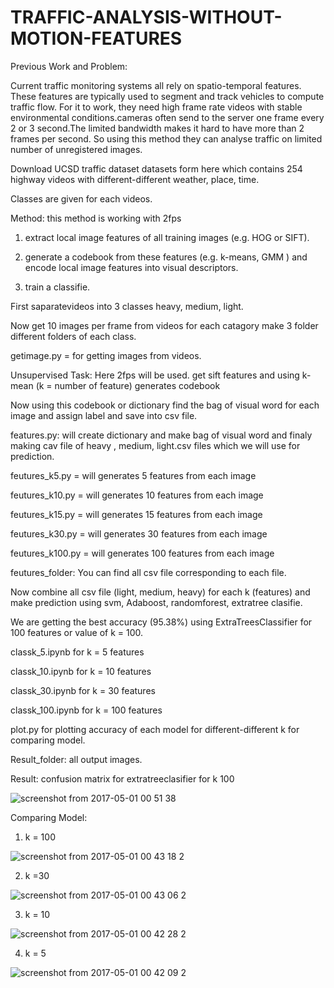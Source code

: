 # TRAFFIC-ANALYSIS-WITHOUT-MOTION-FEATURES

Previous Work and Problem:

Current traffic monitoring systems all rely on spatio-temporal features. These features are typically used to segment and track vehicles to compute traffic flow.  For it to work, they need high frame rate videos with stable environmental conditions.cameras often send to the server one frame every 2 or 3 second.The limited bandwidth makes it hard to have more than 2 frames per second.  So using this method they can analyse traffic on limited number of unregistered images.


Download UCSD traffic dataset datasets form here which contains 254 highway videos with different-different weather, place, time.

Classes are given for each videos.

Method: this method is working with 2fps 

1. extract local image features of all training images (e.g. HOG or SIFT).

2. generate a codebook from these features (e.g. k-means, GMM ) and encode local image features into visual descriptors.

3. train a classifie.

First saparatevideos into 3 classes heavy, medium, light.

Now get 10 images per frame from videos for each catagory make 3 folder different folders of each class.

getimage.py = for getting images from videos.

Unsupervised Task: Here 2fps will be used. get sift features and using k-mean (k = number of feature) generates codebook 

Now using this codebook or dictionary find the bag of visual word for each image and assign label and save into csv file.

features.py: will create dictionary and make bag of visual word and finaly making cav file of heavy , medium, light.csv files 
which we will use for prediction. 

feutures_k5.py = will generates 5 features from each image

feutures_k10.py = will generates 10 features from each image

feutures_k15.py = will generates 15 features from each image

feutures_k30.py = will generates 30 features from each image

feutures_k100.py = will generates 100 features from each image

feutures_folder: You can find all csv file corresponding to each file.

Now combine all csv file (light, medium, heavy) for each k (features) and make prediction using svm, Adaboost, randomforest, extratree clasifie.

We are getting the best accuracy (95.38%) using ExtraTreesClassifier for 100 features or value of k = 100.

classk_5.ipynb for k = 5 features

classk_10.ipynb for k = 10 features

classk_30.ipynb for k = 30 features

classk_100.ipynb for k = 100 features

plot.py for plotting accuracy of each model for different-different k for comparing model.

Result_folder:  all output images.

Result: confusion matrix for extratreeclasifier for k 100

![screenshot from 2017-05-01 00 51 38](https://cloud.githubusercontent.com/assets/14961825/25705587/71dbbf38-30fb-11e7-94f5-2840e440ff87.png)

Comparing Model: 

1. k = 100

![screenshot from 2017-05-01 00 43 18 2](https://cloud.githubusercontent.com/assets/14961825/25705818/3f966432-30fc-11e7-9831-3c385fd469ed.png)

2. k =30 

![screenshot from 2017-05-01 00 43 06 2](https://cloud.githubusercontent.com/assets/14961825/25705881/73570ace-30fc-11e7-87a5-c13f3fa1b6f0.png)

3. k = 10

![screenshot from 2017-05-01 00 42 28 2](https://cloud.githubusercontent.com/assets/14961825/25705944/9cd8bc76-30fc-11e7-8744-9feec5c48f35.png)

4. k = 5

![screenshot from 2017-05-01 00 42 09 2](https://cloud.githubusercontent.com/assets/14961825/25705982/c1e6a94c-30fc-11e7-9402-8d99ef1aec77.png)

